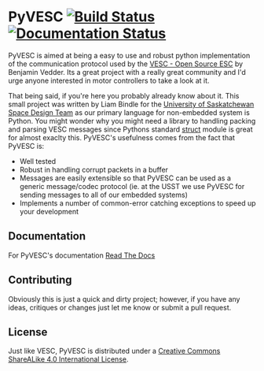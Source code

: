 # PyVESC [![Build Status](https://travis-ci.org/LiamBindle/PyVESC.svg?branch=init-dev)](https://travis-ci.org/LiamBindle/PyVESC) [![Documentation Status](https://readthedocs.org/projects/pyvesc/badge/?version=init-dev)](http://pyvesc.readthedocs.io/en/latest/?badge=init-dev)
PyVESC is aimed at being a easy to use and robust python implementation of the
communication protocol used by the
[VESC - Open Source ESC](http://vedder.se/2015/01/vesc-open-source-esc/) by
Benjamin Vedder. Its a great project with a really great community and I'd urge
anyone interested in motor controllers to take a look at it.

That being said, if you're here you probably already know about it. This small
project was written by Liam Bindle for the
[University of Saskatchewan Space Design Team](https://usst.ca)
as our primary language for non-embedded system is Python. You might wonder why
you might need a library to handling packing and parsing VESC messages since
Pythons standard
[struct](https://docs.python.org/3.5/library/struct.html)
module is great for almost exaclty this. PyVESC's usefulness comes from the fact
that PyVESC is:
- Well tested
- Robust in handling corrupt packets in a buffer
- Messages are easily extensible so that PyVESC can be used as a generic
  message/codec protocol (ie. at the USST we use PyVESC for sending messages to
  all of our embedded systems)
- Implements a number of common-error catching exceptions to speed up your
  development

## Documentation
For PyVESC's documentation [Read The Docs](http://pyvesc.readthedocs.io/en/init-dev/)

## Contributing
Obviously this is just a quick and dirty project; however, if you have any ideas,
critiques or changes just let me know or submit a pull request.

## License
Just like VESC, PyVESC is distributed under a
[Creative Commons ShareALike 4.0 International License](https://creativecommons.org/licenses/by-sa/4.0/).
